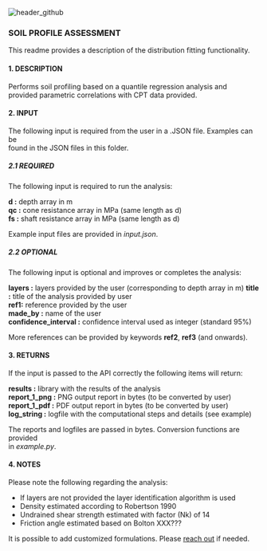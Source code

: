 ![header_github](https://bestestimate.nl/images/header_github.png)

### **SOIL PROFILE ASSESSMENT**

This readme provides a description of the distribution fitting functionality.

#### **1. DESCRIPTION**

Performs soil profiling based on a quantile regression analysis and    
provided parametric correlations with CPT data provided.

#### **2. INPUT**

The following input is required from the user in a .JSON file. Examples can be   
found in the JSON files in this folder.

##### **2.1 REQUIRED**

The following input is required to run the analysis:

**d :**  depth array in m   
**qc :** cone resistance array in MPa (same length as d)   
**fs :** shaft resistance array in MPa (same length as d)   

Example input files are provided in *input.json*.

##### **2.2 OPTIONAL**

The following input is optional and improves or completes the analysis:

**layers :** layers provided by the user (corresponding to depth array in m)
**title :** title of the analysis provided by user     
**ref1:** reference provided by the user    
**made_by :** name of the user  
**confidence_interval :** confidence interval used as integer (standard 95%)   

More references can be provided by keywords **ref2**, **ref3** (and onwards).

#### **3. RETURNS**

If the input is passed to the API correctly the following items will return:

**results :** library with the results of the analysis   
**report_1_png :** PNG output report in bytes (to be converted by user)   
**report_1_pdf :** PDF output report in bytes (to be converted by user)   
**log_string :** logfile with the computational steps and details (see example)

The reports and logfiles are passed in bytes. Conversion functions are provided   
in *example.py*.


#### **4. NOTES**

Please note the following regarding the analysis:

* If layers are not provided the layer identification algorithm is used
* Density estimated according to Robertson 1990
* Undrained shear strength estimated with factor (Nk) of 14
* Friction angle estimated based on Bolton XXX???

It is possible to add customized formulations. Please [reach out](https://bestestimate.nl/menu_reach_out.html) if needed.
